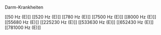 Darm-Krankheiten

[[50 Hz (E)]]
[[520 Hz (E)]]
[[780 Hz (E)]]
[[7500 Hz (E)]]
[[8000 Hz (E)]]
[[55680 Hz (E)]]
[[225230 Hz (E)]]
[[533630 Hz (E)]]
[[652430 Hz (E)]]
[[781000 Hz (E)]]
